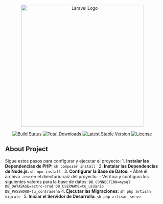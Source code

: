 <p align="center"><a href="https://laravel.com" target="_blank"><img src="https://raw.githubusercontent.com/laravel/art/master/logo-lockup/5%20SVG/2%20CMYK/1%20Full%20Color/laravel-logolockup-cmyk-red.svg" width="400" alt="Laravel Logo"></a></p>

<p align="center">
<a href="https://github.com/laravel/framework/actions"><img src="https://github.com/laravel/framework/workflows/tests/badge.svg" alt="Build Status"></a>
<a href="https://packagist.org/packages/laravel/framework"><img src="https://img.shields.io/packagist/dt/laravel/framework" alt="Total Downloads"></a>
<a href="https://packagist.org/packages/laravel/framework"><img src="https://img.shields.io/packagist/v/laravel/framework" alt="Latest Stable Version"></a>
<a href="https://packagist.org/packages/laravel/framework"><img src="https://img.shields.io/packagist/l/laravel/framework" alt="License"></a>
</p>

## About Project
Sigue estos pasos para configurar y ejecutar el proyecto: 1. **Instalar las Dependencias de PHP:** ```sh composer install ``` 2. **Instalar las Dependencias de Node.js:** ```sh npm install ``` 3. **Configurar la Base de Datos:** - Abre el archivo `.env` en el directorio raíz del proyecto. - Verifica y configura los siguientes valores para la base de datos: ``` DB_CONNECTION=mysql DB_DATABASE=aztro-crud DB_USERNAME=tu_usuario DB_PASSWORD=tu_contraseña ``` 4. **Ejecutar las Migraciones:** ```sh php artisan migrate ``` 5. **Iniciar el Servidor de Desarrollo:** ```sh php artisan serve ```
